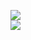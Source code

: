 [![](https://img.shields.io/badge/Made%20With-Github%20Spray-lightgrey.svg?style=for-the-badge&logo=github)](https://github.com/Annihil/github-spray#870)  
[![](https://i.imgur.com/2DrTn0Z.gif)](https://github.com/Annihil/github-spray)